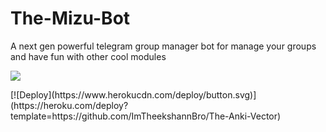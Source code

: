 # The-Mizu-Bot
A next gen powerful telegram group manager bot for manage your groups and have fun with other cool modules 
         
   <p align="leaft">
  <img src="https://telegra.ph/file/b9844274494fcde4e0589.jpg"'>
</p>      
[![Deploy](https://www.herokucdn.com/deploy/button.svg)](https://heroku.com/deploy?template=https://github.com/ImTheekshannBro/The-Anki-Vector)

